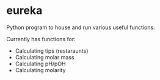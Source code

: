 # eureka
Python program to house and run various useful functions.

Currently has functions for:
* Calculating tips (restaraunts)
* Calculating molar mass
* Calculating pH/pOH
* Calculating molarity
